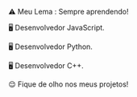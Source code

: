⚠️ Meu Lema : Sempre aprendendo!

🖥️ Desenvolvedor JavaScript.

🖥️ Desenvolvedor Python.

🖥️ Desenvolvedor C++.

😌 Fique de olho nos meus projetos!
